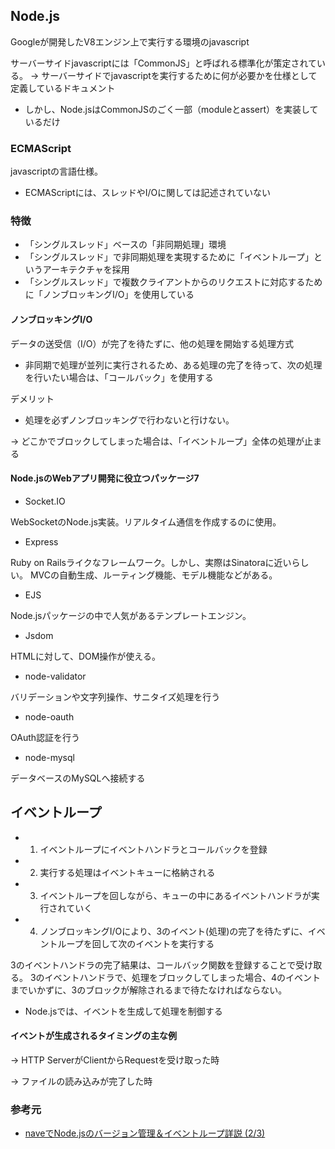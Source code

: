 ## Node.js

Googleが開発したV8エンジン上で実行する環境のjavascript

サーバーサイドjavascriptには「CommonJS」と呼ばれる標準化が策定されている。
-> サーバーサイドでjavascriptを実行するために何が必要かを仕様として定義しているドキュメント

- しかし、Node.jsはCommonJSのごく一部（moduleとassert）を実装しているだけ


### ECMAScript
javascriptの言語仕様。

- ECMAScriptには、スレッドやI/Oに関しては記述されていない


### 特徴

- 「シングルスレッド」ベースの「非同期処理」環境
- 「シングルスレッド」で非同期処理を実現するために「イベントループ」というアーキテクチャを採用
- 「シングルスレッド」で複数クライアントからのリクエストに対応するために「ノンブロッキングI/O」を使用している

#### ノンブロッキングI/O

データの送受信（I/O）が完了を待たずに、他の処理を開始する処理方式

- 非同期で処理が並列に実行されるため、ある処理の完了を待って、次の処理を行いたい場合は、「コールバック」を使用する

デメリット
- 処理を必ずノンブロッキングで行わないと行けない。

-> どこかでブロックしてしまった場合は、「イベントループ」全体の処理が止まる


#### Node.jsのWebアプリ開発に役立つパッケージ7

- Socket.IO

WebSocketのNode.js実装。リアルタイム通信を作成するのに使用。

- Express

Ruby on Railsライクなフレームワーク。しかし、実際はSinatoraに近いらしい。
MVCの自動生成、ルーティング機能、モデル機能などがある。

- EJS

Node.jsパッケージの中で人気があるテンプレートエンジン。

- Jsdom

HTMLに対して、DOM操作が使える。

- node-validator

バリデーションや文字列操作、サニタイズ処理を行う

- node-oauth

OAuth認証を行う

- node-mysql

データベースのMySQLへ接続する



## イベントループ

- 1. イベントループにイベントハンドラとコールバックを登録
- 2. 実行する処理はイベントキューに格納される
- 3. イベントループを回しながら、キューの中にあるイベントハンドラが実行されていく
- 4. ノンブロッキングI/Oにより、3のイベント(処理)の完了を待たずに、イベントループを回して次のイベントを実行する

3のイベントハンドラの完了結果は、コールバック関数を登録することで受け取る。
3のイベントハンドラで、処理をブロックしてしまった場合、4のイベントまでいかずに、3のブロックが解除されるまで待たなければならない。

- Node.jsでは、イベントを生成して処理を制御する

#### イベントが生成されるタイミングの主な例

-> HTTP ServerがClientからRequestを受け取った時

-> ファイルの読み込みが完了した時


### 参考元
- [naveでNode.jsのバージョン管理＆イベントループ詳説 (2/3)](http://www.atmarkit.co.jp/ait/articles/1103/23/news101_2.html)

